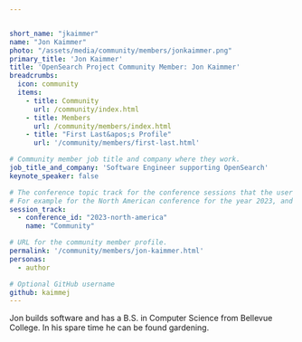 ```yaml
---


short_name: "jkaimmer"
name: "Jon Kaimmer"
photo: "/assets/media/community/members/jonkaimmer.png"
primary_title: 'Jon Kaimmer'
title: 'OpenSearch Project Community Member: Jon Kaimmer'
breadcrumbs:
  icon: community
  items:
    - title: Community
      url: /community/index.html
    - title: Members
      url: /community/members/index.html
    - title: "First Last&apos;s Profile"
      url: '/community/members/first-last.html'

# Community member job title and company where they work.
job_title_and_company: 'Software Engineer supporting OpenSearch'
keynote_speaker: false

# The conference topic track for the conference sessions that the user is a speaker. These are shaped as an array of value pairs mapping conference ID and name. 
# For example for the North American conference for the year 2023, and the "Community" track:
session_track: 
  - conference_id: "2023-north-america"
    name: "Community"

# URL for the community member profile.
permalink: '/community/members/jon-kaimmer.html'
personas:
  - author

# Optional GitHub username
github: kaimmej
---
```



Jon builds software and has a B.S. in Computer Science from Bellevue College. In his spare time he can be found gardening. 

